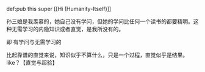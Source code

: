 def:pub this super [[Hi (Humanity-Itself)]]


孙三娘是我羡慕的，她自己没有学问，但她的学问比任何一个读书的都要精明。这种无需学习的内隐知识或者直觉，是我所没有的。

即 有学问与无需学习的

比起靠谱的直觉来说，知识似乎不算什么，只是一个过程，直觉似乎是结果。like？【直觉与超验】